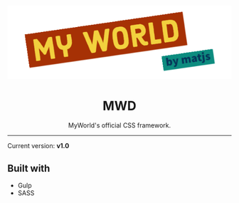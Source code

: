 ![Logo](./mw-logo.png)

<center>
    <h1>MWD</h1>
    <p>MyWorld's official CSS framework.</p>
</center>

<hr>

Current version: <strong>v1.0</strong>

## Built with

- Gulp
- SASS